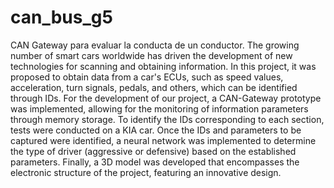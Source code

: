 # can_bus_g5
CAN Gateway para evaluar la conducta de un conductor.
The growing number of smart cars worldwide has driven the development of new technologies for scanning and obtaining information. In this project, it was proposed to obtain data from a car's ECUs, such as speed values, acceleration, turn signals, pedals, and others, which can be identified through IDs.  For the development of our project, a CAN-Gateway prototype was implemented, allowing for the monitoring of information parameters through memory storage. To identify the IDs corresponding to each section, tests were conducted on a KIA car. Once the IDs and parameters to be captured were identified, a neural network was implemented to determine the type of driver (aggressive or defensive) based on the established parameters. Finally, a 3D model was developed that encompasses the electronic structure of the project, featuring an innovative design.

